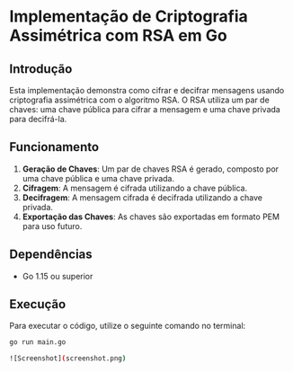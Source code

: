 # Implementação de Criptografia Assimétrica com RSA em Go

## Introdução

Esta implementação demonstra como cifrar e decifrar mensagens usando criptografia assimétrica com o algoritmo RSA. O RSA utiliza um par de chaves: uma chave pública para cifrar a mensagem e uma chave privada para decifrá-la. 

## Funcionamento

1. **Geração de Chaves**: Um par de chaves RSA é gerado, composto por uma chave pública e uma chave privada.
2. **Cifragem**: A mensagem é cifrada utilizando a chave pública.
3. **Decifragem**: A mensagem cifrada é decifrada utilizando a chave privada.
4. **Exportação das Chaves**: As chaves são exportadas em formato PEM para uso futuro.

## Dependências

- Go 1.15 ou superior

## Execução

Para executar o código, utilize o seguinte comando no terminal:

```bash
go run main.go

![Screenshot](screenshot.png)


